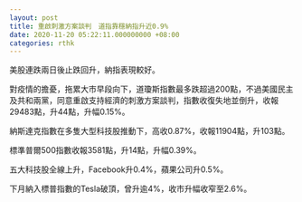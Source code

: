 ```yaml
---
layout: post
title: 重啟刺激方案談判　道指靠穩納指升近0.9%
date: 2020-11-20 05:22:11.000000000 +08:00
categories: rthk
---
```


美股連跌兩日後止跌回升，納指表現較好。

對疫情的擔憂，拖累大市早段向下，道瓊斯指數最多跌超過200點，不過美國民主及共和兩黨，同意重啟支持經濟的刺激方案談判，指數收復失地並倒升，收報29483點，升44點，升幅0.15%。

納斯達克指數在多隻大型科技股推動下，高收0.87%，收報11904點，升103點。

標準普爾500指數收報3581點，升14點，升幅0.39%。

五大科技股全線上升，Facebook升0.4%，蘋果公司升0.5%。

下月納入標普指數的Tesla破頂，曾升逾4%，收市升幅收窄至2.6%。
